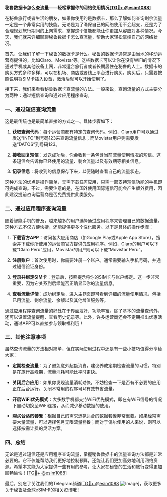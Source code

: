 **秘魯数据卡怎么查流量——轻松掌握你的网络使用情况[[TG💪+ @esim1088](https://t.me/s/esim1088)]**

在秘鲁旅行或者生活的朋友，如果你使用的是数据卡，那么了解如何查询剩余流量一定是一个非常实用的技能。无论是为了确保自己的网络使用不会超支，还是为了合理规划旅行期间的上网需求，掌握这个技能都能让你更加从容应对各种情况。今天，我们就来详细聊聊秘鲁数据卡怎么查流量，帮助大家轻松掌控自己的网络状况。

首先，让我们了解一下秘鲁的数据卡是什么。秘鲁的数据卡通常是由当地的移动运营商提供的，比如Claro、Movistar等。这些数据卡可以让你在没有WiFi的情况下通过手机或其他设备上网，非常适合旅行者或者长期居住在秘鲁的人士。数据卡的购买方式多种多样，可以在机场、商店或者线上平台进行购买。购买后，只需要按照说明将SIM卡插入设备，激活后就可以开始使用了。

接下来，我们来看看秘鲁数据卡查流量的方法。一般来说，查询流量的方式主要分为两种：通过短信查询和通过应用程序查询。

### 一、通过短信查询流量

这是最传统也是最简单直接的方式之一。具体步骤如下：

1. **获取查询代码**：每个运营商都有特定的查询代码。例如，Claro用户可以通过发送“INFO”到号码123来查询流量信息；而Movistar用户则需要发送“DATOS”到号码123。
   
2. **接收回复短信**：发送成功后，你会收到一条包含当前流量使用情况的短信。这条短信会告诉你已经使用的流量、剩余流量以及有效期等相关信息。

3. **记录信息**：将收到的信息保存下来，以便随时查看自己的流量状态。

这种方法的优点是操作简单，无需下载任何应用，只需一部支持短信功能的手机即可完成查询。不过，需要注意的是，在国外使用国际短信可能会产生额外费用，因此建议提前咨询运营商是否免费提供此类服务。

### 二、通过应用程序查询流量

随着智能手机的普及，越来越多的用户选择通过应用程序来管理自己的数据流量。这种方式不仅方便快捷，还能提供更多个性化服务。以下是具体的操作步骤：

1. **下载官方APP**：访问各大应用商店（如Google Play或Apple App Store），搜索并下载你所使用的运营商官方提供的应用程序。例如，Claro的用户可以下载“Claro Perú”应用，Movistar的用户则可以下载“Movistar Peru”。

2. **注册账户**：首次使用时，你需要注册一个账户。通常需要输入手机号码，并通过短信验证身份。

3. **登录并绑定SIM卡**：登录后，按照提示将你的SIM卡与账户绑定。这一步非常重要，因为它关系到后续能否正确显示你的流量信息。

4. **查看流量详情**：成功绑定后，进入主界面即可看到详细的流量使用情况，包括已用流量、剩余流量、余额以及其他增值服务等。

通过应用程序查询流量的好处在于界面友好、功能丰富。除了基本的流量查询外，还可以设置流量提醒、查看历史记录等。此外，许多运营商还会不定期推出优惠活动，通过APP可以直接参与领取福利哦！

### 三、其他注意事项

虽然查询流量的方法相对简单，但在实际使用过程中还是有一些小技巧值得分享给大家：

- **定期检查流量**：为了避免意外超额消费，建议养成定期检查流量的习惯。特别是在旅行高峰期，流量消耗可能比平时更快。
  
- **关闭后台应用**：如果你发现流量消耗过快，不妨检查一下是否有不必要的应用正在后台运行。关闭不常用的程序可以有效节省流量。

- **开启WiFi优先模式**：大多数手机都支持WiFi优先模式，即在有WiFi信号的情况下自动切换至WiFi连接，从而减少移动数据的使用。

- **购买合适的套餐**：根据自己的需求选择适合的数据套餐非常重要。如果经常需要大量流量，可以选择包月无限流量套餐；而对于偶尔使用的人来说，则可以选择按需计费的灵活方案。

### 四、总结

无论是通过短信还是应用程序查询流量，掌握秘鲁数据卡的流量查询方法都是非常必要的。它不仅能帮助我们更好地控制预算，还能让我们更加高效地利用网络资源。希望本文能为大家提供一些有用的参考，让大家在秘鲁的生活和旅行变得更加顺畅愉快！[[TG💪+ @esim1088](https://t.me/s/esim1088)]

最后，别忘了关注我们的Telegram频道[[TG💪+ @esim1088](https://t.me/s/esim1088) ![Image](https://i.postimg.cc/4NQfJmqS/Snipaste-2025-05-13-00-14-12.png)]，获取更多关于秘鲁及全球eSIM卡的相关资讯哦！